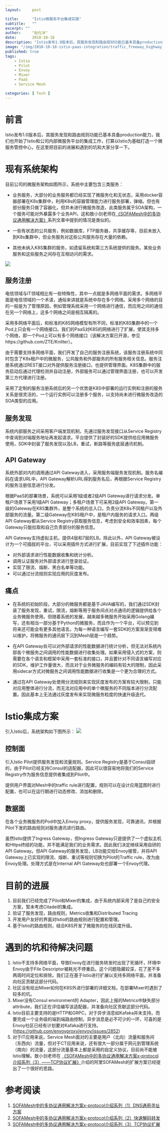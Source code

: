 ```yaml
---
layout:     post

title:      "Istio微服务平台集成实践"
subtitle:   ""
excerpt: ""
author:     "赵化冰"
date:       2018-10-18
description: "Istio发布1.0版本后，其服务发现和路由规则功能已基本具备production能力，我们也开始了Istio和公司内部微服务平台的集成工作，打算以Istio为基础打造一个微服务管控中心，在这里把目前的进展和遇到的坑和大家分享一下。"
image: "/img/2018-10-18-istio-paas-integration/traffic_freeway_highway_road_night.jpg"
published: true 
tags:
    - Istio 
    - Pilot
    - Envoy
    - Mixer
    - PaaS
    - Service Mesh 

categories: [ Tech ]
---
```


# 前言

Istio发布1.0版本后，其服务发现和路由规则功能已基本具备production能力，我们也开始了Istio和公司内部微服务平台的集成工作，打算以Istio为基础打造一个微服务管控中心，在这里把目前的进展和遇到的坑和大家分享一下。

# 现有系统架构 

目前公司的微服务架构如图所示，系统中主要包含三类服务：

* 业务服务，大部分的业务服务都已经实现了微服务化和无状态，采用docker容器部署在K8s集群中，利用K8s的容器管理能力进行服务部署，弹缩。但也有部分服务只做了容器化，但并未进行微服务改造，此类服务属于SOA架构，一个服务可能对外暴露多个业务API，这和敖小剑老师在[《SOFAMesh中的多协议通用解决方案》](http://www.servicemesher.com/blog/x-protocol-common-address-solution/)系列文章中提到的情况是类似的。

* 一些有状态的公共服务，例如数据库，FTP服务器，共享缓存等，目前未放入到K8s集群中，但业务服务对这些公共服务存在大量的依赖。

* 其他未纳入K8S集群的服务，如遗留系统和第三方系统提供的服务。某些业务服务和这些服务之间存在互相访问的需求。

![](/img/2018-10-18-istio-paas-integration/current_architecture.png)  
<center></center>

## 服务注册

电信领域与IT领域相比有一些特殊性，其中一点就是多网络平面的需求。多网络平面是电信领域的一个术语，通俗来讲就是系统中存在多个网络。采用多个网络的目的一般是为了管理原因，例如管理系统采用一个网络进行通信，而应用之间的通信在另一个网络上，这多个网络之间是相互隔离的。

采用多网络平面后，和标准的K8S网络模型有所不同，标准的K8S集群中的一个Pod上只会有一个网络接口。我们的PaaS对K8S的网络进行了扩展，使其支持多个网络，即一个Pod上可以有多个网络接口（该解决方案已开源，参见https://github.com/ZTE/Knitter）。

由于需要支持多网络平面，我们开发了自己的服务注册系统，该服务注册系统中同时包含了K8s租户中的微服务，公共服务和外部服务的所有服务相关信息。服务注册系统通过REST接口对外提供服务注册接口，也提供管理界面。K8S集群中的服务启动后通过代理检测并自动注册，外部服务可以通过管理界面注册，也可以开发第三方代理进行注册。

采用了定制的服务注册系统后的另一个优势是K8S中部署的运行实例和注册的服务关系是很灵活的，一个运行实例可以注册多个服务，以支持尚未进行微服务改造的SOA类型的应用。

## 服务发现

系统内部服务之间采用客户端发现机制，先通过服务发现接口从Service Registry中查询到对端服务地址再发起请求。平台提供了封装好的SDK提供给应用微服务使用，SDK中封装了服务发现以及LB，重试，断路等服务底层通讯机制。

## API Gateway

系统外部对内的调用通过API Gateway进入，采用服务端服务发现机制。服务名编码在请求URL中，API Gateway解析URL得到服务名后，再根据Service Registry的服务注册信息进行分发。

根据PaaS的部署场景，系统可以采用1级或者2级API Gateway进行请求分发。单租户场景下采用1级API Gateway；多租户场景下可采用2级API Gateway。第一级的Gateway在K8S集群外，是整个系统的总入口，负责分流K8s不同租户以及外部服务的流量。第二级Gateway在K8S租户中，是租户内服务的请求入口。两级API Gateway都从Service Registry获取服务信息，考虑到安全和效率因素，每个Gateway只能拉取和自己负责部分的服务信息。

API Gateway支持虚拟主机，提供4层和7层的LB。除此以外，API Gateway被设计为一个可插拔的平台，可以采用插件方式进行扩展，目前实现了下述插件功能：

* 对外部请求进行性能数据收集和统计分析。
* 调用认证服务对外部请求进行登录验证。
* 实现了限流、熔断、黑白名单等功能。
* 可以通过分流规则实现应用的灰度发布。

## 痛点

* 在系统的初始阶段，大部分的微服务都是基于JAVA编写的，我们通过SDK封装了服务发现，重试，限流，熔断等用于服务间点对点通讯的逻辑提供给各个业务微服务使用。但随着系统的发展，越来越多微服务开始采用Golang编写，还有相当一部分基于Python的微服务，而且作为一个平台，可以预见到将来还可能会有更多其他语言。为每一种语言编写一套SDK的方案渐渐变得难以维护。将微服务的通讯层下沉到Mesh层是一个趋势。

* 在API Gateway处可以对外部请求的性能数据进行统计分析，但无法对系统内部各个微服务之间调用的性能数据进行收集处理。如果采用侵入式的方案，则需要在各个语言和框架中采用一套标准的接口，并且要针对不同语言编写对应的SDK，维护工作量很大，而且对于业务微服务的编码有较大的限制，因此采用sidecar方式对微服务之间调用性能数据进行收集是一个更为合理的方式。

* 通过在API Gateway处使用分流规则来实现灰度发布的方案有较大限制，只能对应用整体进行分流，而无法对应用中的单个微服务的不同版本进行分流配置。因此基本上无法通过灰度发布来实现微服务粒度的快速升级迭代。

# Istio集成方案

引入Istio后，系统架构如下图所示：
![](/img/2018-10-18-istio-paas-integration/integrated_architecture.png)  

## 控制面

引入Istio Pilot提供服务发现和流量规则。Service Registry是基于Consul自研的，由于Pilot已经支持Consul的适配器，因此可以很容易地将我们的Service Registry作为服务信息提供者集成到Pilot中。

提供用户界面对Mesh中的traffic rule进行配置，规则可以在设计应用蓝图时进行配置，也可以在运行期进行动态修改、添加和删除。

## 数据面
在各个业务微服务的Pod中加入Envoy proxy，提供服务发现，可靠通讯，并根据Pilot下发的路由规则对服务通讯进行路由。

虽然Istio提供了Ingress Gateway，但Ingress Gateway只是提供了一个虚拟主机和Https终结的功能，并不能满足我们的业务需求。因此我们决定继续采用自研的API Gateway。但API Gateway的服务发现，LB功能交给Envoy接管，并将API Gateway上已实现的限流、熔断、重试等规则切换为Pilot的Traffic rule，改为由Envoy处理。处理方式是在Internal API Gateway处也部署一个Envoy代理。

# 目前的进展

1. 目前我们已经完成了Pilot和Mixer的集成，由于系统内部采用了是自己的安全方案，暂未考虑Citadel的集成。
2. 验证了服务发现，路由规则，Metrics收集和Distributed Tracing
3. 开发用户友好的界面对Istio的路由规则进行配置和管理。
4. 基于Istio的路由规则，结合K8S开发了微服务的在线灰度升级。

# 遇到的坑和待解决问题

1. Istio不支持多网络平面，导致Envoy在进行服务转发时出现了死循环，环境中Envoy由于File Descriptor被耗光不停重启。这个问题隐藏较深，花了差不多两周时间定位和排除。我们正在基于Istio进行扩展以支持多网络平面，并准备向社区贡献这部分代码。
2. 社区没有给出Mixer如何在K8S外进行部署的详细文档，在部署Mixer时遇到了较多的坑。
3. Mixer没有Consul environment的 Adapter，因此上报的Metrics中缺失部分attribute，我们正在评估编写该适配器，并准备向社区贡献这部分代码。
4. Istio目前主要支持的是HTTP和GRPC，对于异步消息如Kafaka并未支持。而要完成一个业务级的端到端路由控制，异步消息是必不可少的一环，可喜的是Envoy社区已经有计划要对Kafaka进行支持。 (https://github.com/envoyproxy/envoy/issues/2852)
5. 对于IT应用来说，Service Mesh面对的主要是用户（北向）流量和服务间（东西向）流量，但对于CT应用来说，还有很大一部分属于网元到管理系统（南向）的流量，这部分流量基本上都是采用的自定义协议，目前尚不能被Istio理解。敖小剑老师在 [《SOFAMesh中的多协议通用解决方案x-protocol介绍系列（3）——TCP协议扩展》](http://www.servicemesher.com/blog/x-protocol-tcp-protocol-extension/)介绍的阿里SOFAMesh的扩展方案已经提出了一个很好的思路。

# 参考阅读

1. [SOFAMesh中的多协议通用解决方案x-protocol介绍系列（1）DNS通用寻址方案](http://www.servicemesher.com/blog/x-protocol-common-address-solution/)
1. [SOFAMesh中的多协议通用解决方案x-protocol介绍系列（2）快速解码转发](http://www.servicemesher.com/blog/x-protocol-rapid-decode-forward/)
1. [SOFAMesh中的多协议通用解决方案x-protocol介绍系列（3）TCP协议扩展](http://www.servicemesher.com/blog/x-protocol-tcp-protocol-extension/)
